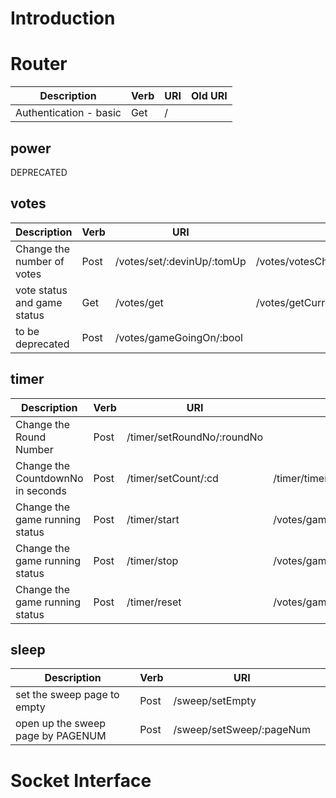 
# Introduction

# Router

| Description                      | Verb   | URI                                 | Old URI|
|----------------------------------|--------|-------------------------------------|--------|
| Authentication - basic           | Get    | /                                   |        |

## power

DEPRECATED


## votes

| Description                      | Verb   | URI                                 |         |
|----------------------------------|--------|-------------------------------------|---------|
| Change the number of votes       | Post   | /votes/set/:devinUp/:tomUp          | /votes/votesChange/:devinUp/:tomUp:/:gameGoingOn |
| vote status and game status      | Get    | /votes/get                          | /votes/getCurrentWinning        |
| to be deprecated                 | Post   | /votes/gameGoingOn/:bool            |


## timer

| Description                      | Verb   | URI                                 |         |
|----------------------------------|--------|-------------------------------------|---------|
| Change the Round Number          | Post   | /timer/setRoundNo/:roundNo          |         |
| Change the CountdownNo in seconds| Post   | /timer/setCount/:cd                 | /timer/timerCmd/setCountdown/:countdown |
| Change the game running status   | Post   | /timer/start                        | /votes/gameGoingOn/:bool            |
| Change the game running status   | Post   | /timer/stop                         | /votes/gameGoingOn/:bool            |
| Change the game running status   | Post   | /timer/reset                        | /votes/gameGoingOn/:bool            |

## sleep

| Description                      | Verb   | URI                                 |         |
|----------------------------------|--------|-------------------------------------|---------|
| set the sweep page to empty      | Post   | /sweep/setEmpty                     |         |
| open up the sweep page by PAGENUM| Post   | /sweep/setSweep/:pageNum            |         |

# Socket Interface

